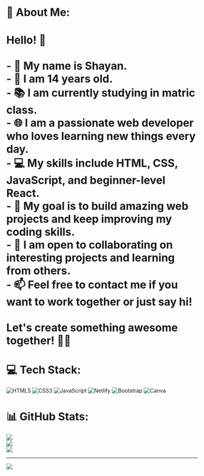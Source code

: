 # 💫 About Me:
# Hello! 👋<br><br>- 👋 My name is Shayan.  <br>- 🎂 I am 14 years old.  <br>- 📚 I am currently studying in matric class.  <br>- 🌐 I am a passionate web developer who loves learning new things every day.  <br>- 💻 My skills include HTML, CSS, JavaScript, and beginner-level React.  <br>- 🚀 My goal is to build amazing web projects and keep improving my coding skills.  <br>- 🤝 I am open to collaborating on interesting projects and learning from others.  <br>- 📫 Feel free to contact me if you want to work together or just say hi!  <br><br>Let's create something awesome together! 🚀✨


# 💻 Tech Stack:
![HTML5](https://img.shields.io/badge/html5-%23E34F26.svg?style=for-the-badge&logo=html5&logoColor=white) ![CSS3](https://img.shields.io/badge/css3-%231572B6.svg?style=for-the-badge&logo=css3&logoColor=white) ![JavaScript](https://img.shields.io/badge/javascript-%23323330.svg?style=for-the-badge&logo=javascript&logoColor=%23F7DF1E) ![Netlify](https://img.shields.io/badge/netlify-%23000000.svg?style=for-the-badge&logo=netlify&logoColor=#00C7B7) ![Bootstrap](https://img.shields.io/badge/bootstrap-%238511FA.svg?style=for-the-badge&logo=bootstrap&logoColor=white) ![Canva](https://img.shields.io/badge/Canva-%2300C4CC.svg?style=for-the-badge&logo=Canva&logoColor=white)
# 📊 GitHub Stats:
![](https://github-readme-stats.vercel.app/api?username=shanideveloper6&theme=dark&hide_border=false&include_all_commits=true&count_private=false)<br/>
![](https://nirzak-streak-stats.vercel.app/?user=shanideveloper6&theme=dark&hide_border=false)<br/>
![](https://github-readme-stats.vercel.app/api/top-langs/?username=shanideveloper6&theme=dark&hide_border=false&include_all_commits=true&count_private=false&layout=compact)

---
[![](https://visitcount.itsvg.in/api?id=shanideveloper6&icon=0&color=0)](https://visitcount.itsvg.in)

<!-- Proudly created with GPRM ( https://gprm.itsvg.in ) -->
